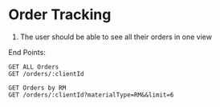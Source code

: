 # Order Tracking

1. The user should be able to see all their orders in one view

End Points:

    GET ALL Orders
    GET /orders/:clientId

    GET Orders by RM
    GET /orders/:clientId?materialType=RM&&limit=6